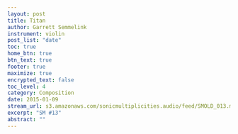 ```yaml
---
layout: post
title: Titan
author: Garrett Semmelink
instrument: violin
post_list: "date"
toc: true
home_btn: true
btn_text: true
footer: true
maximize: true
encrypted_text: false
toc_level: 4
category: Composition
date: 2015-01-09
stream_url: s3.amazonaws.com/sonicmultiplicities.audio/feed/SMOLD_013.mp3
excerpt: "SM #13"
abstract: ""
---
```

